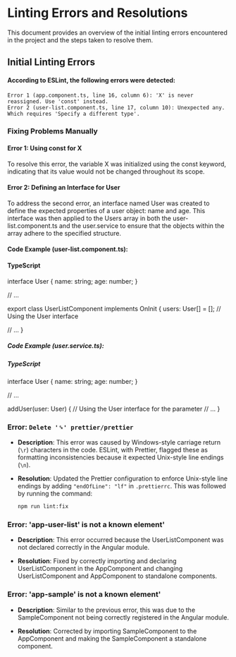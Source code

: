 # Linting Errors and Resolutions

This document provides an overview of the initial linting errors encountered in the project and the steps taken to resolve them.

## Initial Linting Errors

#### According to ESLint, the following errors were detected:

    Error 1 (app.component.ts, line 16, column 6): 'X' is never reassigned. Use 'const' instead.
    Error 2 (user-list.component.ts, line 17, column 10): Unexpected any. Which requires 'Specify a different type'.

### Fixing Problems Manually

#### Error 1: Using const for X

To resolve this error, the variable X was initialized using the const keyword, indicating that its value would not be changed throughout its scope.

#### Error 2: Defining an Interface for User

To address the second error, an interface named User was created to define the expected properties of a user object: name and age. This interface was then applied to the Users array in both the user-list.component.ts and the user.service to ensure that the objects within the array adhere to the specified structure.

#### Code Example (user-list.component.ts):

#### TypeScript

interface User {
name: string;
age: number;
}

// ...

export class UserListComponent implements OnInit {
users: User[] = []; // Using the User interface

// ...
}

##### Code Example (user.service.ts):

##### TypeScript

interface User {
name: string;
age: number;
}

// ...

addUser(user: User) { // Using the User interface for the parameter
// ...
}

### Error: `Delete '␍' prettier/prettier`

- **Description**: This error was caused by Windows-style carriage return (`\r`) characters in the code. ESLint, with Prettier, flagged these as formatting inconsistencies because it expected Unix-style line endings (`\n`).
- **Resolution**: Updated the Prettier configuration to enforce Unix-style line endings by adding `"endOfLine": "lf"` in `.prettierrc`. This was followed by running the command:

  ```bash
  npm run lint:fix
  ```

### Error: 'app-user-list' is not a known element'

- **Description**: This error occurred because the UserListComponent was not declared correctly in the Angular module.

- **Resolution**: Fixed by correctly importing and declaring UserListComponent in the AppComponent and changing UserListComponent and AppComponent to standalone components.

### Error: 'app-sample' is not a known element'

- **Description**: Similar to the previous error, this was due to the SampleComponent not being correctly registered in the Angular module.

- **Resolution**: Corrected by importing SampleComponent to the AppComponent and making the SampleComponent a standalone component.
